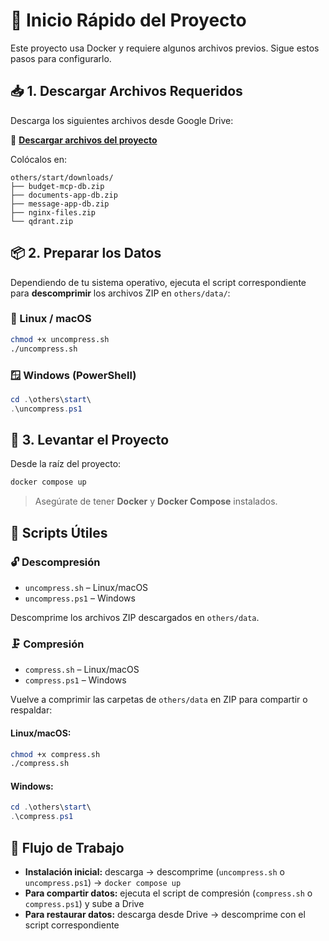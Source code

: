 # 🚀 Inicio Rápido del Proyecto

Este proyecto usa Docker y requiere algunos archivos previos. Sigue estos pasos para configurarlo.

## 📥 1. Descargar Archivos Requeridos

Descarga los siguientes archivos desde Google Drive:

🔗 [**Descargar archivos del proyecto**](https://drive.google.com/drive/u/1/folders/1RmbKJQyo1lSOLUPrcShYDwktmmu1OLp2)

Colócalos en:

```
others/start/downloads/
├── budget-mcp-db.zip
├── documents-app-db.zip
├── message-app-db.zip
├── nginx-files.zip
└── qdrant.zip
```

## 📦 2. Preparar los Datos

Dependiendo de tu sistema operativo, ejecuta el script correspondiente para **descomprimir** los archivos ZIP en `others/data/`:

### 🐧 Linux / macOS

```bash
chmod +x uncompress.sh
./uncompress.sh
```

### 🪟 Windows (PowerShell)

```powershell
cd .\others\start\
.\uncompress.ps1
```

## 🐳 3. Levantar el Proyecto

Desde la raíz del proyecto:

```bash
docker compose up
```

> Asegúrate de tener **Docker** y **Docker Compose** instalados.

## 🧰 Scripts Útiles

### 🔓 Descompresión

- `uncompress.sh` – Linux/macOS
- `uncompress.ps1` – Windows

Descomprime los archivos ZIP descargados en `others/data`.

### 🗜️ Compresión

- `compress.sh` – Linux/macOS
- `compress.ps1` – Windows

Vuelve a comprimir las carpetas de `others/data` en ZIP para compartir o respaldar:

#### Linux/macOS:

```bash
chmod +x compress.sh
./compress.sh
```

#### Windows:

```powershell
cd .\others\start\
.\compress.ps1
```

## 🔄 Flujo de Trabajo

- **Instalación inicial:** descarga → descomprime (`uncompress.sh` o `uncompress.ps1`) → `docker compose up`
- **Para compartir datos:** ejecuta el script de compresión (`compress.sh` o `compress.ps1`) y sube a Drive
- **Para restaurar datos:** descarga desde Drive → descomprime con el script correspondiente
